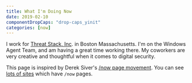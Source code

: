 ```yaml
---
title: What I'm Doing Now
date: 2019-02-10
componentDropCaps: "drop-caps_yinit"
categories: [now]
---
```


I work for [Threat Stack, Inc](https://www.threatstack.com/). in Boston Massachusetts. I'm on the Windows Agent Team, and am having a great time working there. My coworkers are very creative and thoughtful when it comes to digital security.

This page is inspired by Derek Siver's [/now page movement](https://sivers.org/nowff). You can see [lots of sites](http://nownownow.com/) which have `/now` pages.

